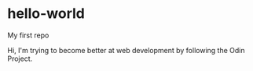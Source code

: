 # hello-world
My first repo

Hi, I'm trying to become better at web development by following the Odin Project.

